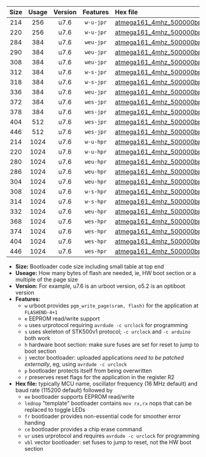 |Size|Usage|Version|Features|Hex file|
|:-:|:-:|:-:|:-:|:--|
|214|256|u7.6|`w-u-jpr`|[atmega161_4mhz_500000bps_ur_vbl.hex](https://raw.githubusercontent.com/stefanrueger/urboot/main//atmega161_4mhz_500000bps_ur_vbl.hex)|
|220|256|u7.6|`w-u-jpr`|[atmega161_4mhz_500000bps_lednop_ur_vbl.hex](https://raw.githubusercontent.com/stefanrueger/urboot/main//atmega161_4mhz_500000bps_lednop_ur_vbl.hex)|
|284|384|u7.6|`weu-jpr`|[atmega161_4mhz_500000bps_ee_ur_vbl.hex](https://raw.githubusercontent.com/stefanrueger/urboot/main//atmega161_4mhz_500000bps_ee_ur_vbl.hex)|
|290|384|u7.6|`weu-jpr`|[atmega161_4mhz_500000bps_ee_lednop_ur_vbl.hex](https://raw.githubusercontent.com/stefanrueger/urboot/main//atmega161_4mhz_500000bps_ee_lednop_ur_vbl.hex)|
|308|384|u7.6|`weu-jpr`|[atmega161_4mhz_500000bps_ee_lednop_fr_ur_vbl.hex](https://raw.githubusercontent.com/stefanrueger/urboot/main//atmega161_4mhz_500000bps_ee_lednop_fr_ur_vbl.hex)|
|312|384|u7.6|`w-s-jpr`|[atmega161_4mhz_500000bps_vbl.hex](https://raw.githubusercontent.com/stefanrueger/urboot/main//atmega161_4mhz_500000bps_vbl.hex)|
|318|384|u7.6|`w-s-jpr`|[atmega161_4mhz_500000bps_lednop_vbl.hex](https://raw.githubusercontent.com/stefanrueger/urboot/main//atmega161_4mhz_500000bps_lednop_vbl.hex)|
|336|384|u7.6|`weu-jpr`|[atmega161_4mhz_500000bps_ee_lednop_fr_ce_ur_vbl.hex](https://raw.githubusercontent.com/stefanrueger/urboot/main//atmega161_4mhz_500000bps_ee_lednop_fr_ce_ur_vbl.hex)|
|372|384|u7.6|`wes-jpr`|[atmega161_4mhz_500000bps_ee_vbl.hex](https://raw.githubusercontent.com/stefanrueger/urboot/main//atmega161_4mhz_500000bps_ee_vbl.hex)|
|378|384|u7.6|`wes-jpr`|[atmega161_4mhz_500000bps_ee_lednop_vbl.hex](https://raw.githubusercontent.com/stefanrueger/urboot/main//atmega161_4mhz_500000bps_ee_lednop_vbl.hex)|
|404|512|u7.6|`wes-jpr`|[atmega161_4mhz_500000bps_ee_lednop_fr_vbl.hex](https://raw.githubusercontent.com/stefanrueger/urboot/main//atmega161_4mhz_500000bps_ee_lednop_fr_vbl.hex)|
|446|512|u7.6|`wes-jpr`|[atmega161_4mhz_500000bps_ee_lednop_fr_ce_vbl.hex](https://raw.githubusercontent.com/stefanrueger/urboot/main//atmega161_4mhz_500000bps_ee_lednop_fr_ce_vbl.hex)|
|214|1024|u7.6|`w-u-hpr`|[atmega161_4mhz_500000bps_ur.hex](https://raw.githubusercontent.com/stefanrueger/urboot/main//atmega161_4mhz_500000bps_ur.hex)|
|220|1024|u7.6|`w-u-hpr`|[atmega161_4mhz_500000bps_lednop_ur.hex](https://raw.githubusercontent.com/stefanrueger/urboot/main//atmega161_4mhz_500000bps_lednop_ur.hex)|
|280|1024|u7.6|`weu-hpr`|[atmega161_4mhz_500000bps_ee_ur.hex](https://raw.githubusercontent.com/stefanrueger/urboot/main//atmega161_4mhz_500000bps_ee_ur.hex)|
|286|1024|u7.6|`weu-hpr`|[atmega161_4mhz_500000bps_ee_lednop_ur.hex](https://raw.githubusercontent.com/stefanrueger/urboot/main//atmega161_4mhz_500000bps_ee_lednop_ur.hex)|
|304|1024|u7.6|`weu-hpr`|[atmega161_4mhz_500000bps_ee_lednop_fr_ur.hex](https://raw.githubusercontent.com/stefanrueger/urboot/main//atmega161_4mhz_500000bps_ee_lednop_fr_ur.hex)|
|308|1024|u7.6|`w-s-hpr`|[atmega161_4mhz_500000bps.hex](https://raw.githubusercontent.com/stefanrueger/urboot/main//atmega161_4mhz_500000bps.hex)|
|314|1024|u7.6|`w-s-hpr`|[atmega161_4mhz_500000bps_lednop.hex](https://raw.githubusercontent.com/stefanrueger/urboot/main//atmega161_4mhz_500000bps_lednop.hex)|
|332|1024|u7.6|`weu-hpr`|[atmega161_4mhz_500000bps_ee_lednop_fr_ce_ur.hex](https://raw.githubusercontent.com/stefanrueger/urboot/main//atmega161_4mhz_500000bps_ee_lednop_fr_ce_ur.hex)|
|368|1024|u7.6|`wes-hpr`|[atmega161_4mhz_500000bps_ee.hex](https://raw.githubusercontent.com/stefanrueger/urboot/main//atmega161_4mhz_500000bps_ee.hex)|
|374|1024|u7.6|`wes-hpr`|[atmega161_4mhz_500000bps_ee_lednop.hex](https://raw.githubusercontent.com/stefanrueger/urboot/main//atmega161_4mhz_500000bps_ee_lednop.hex)|
|404|1024|u7.6|`wes-hpr`|[atmega161_4mhz_500000bps_ee_lednop_fr.hex](https://raw.githubusercontent.com/stefanrueger/urboot/main//atmega161_4mhz_500000bps_ee_lednop_fr.hex)|
|446|1024|u7.6|`wes-hpr`|[atmega161_4mhz_500000bps_ee_lednop_fr_ce.hex](https://raw.githubusercontent.com/stefanrueger/urboot/main//atmega161_4mhz_500000bps_ee_lednop_fr_ce.hex)|

- **Size:** Bootloader code size including small table at top end
- **Useage:** How many bytes of flash are needed, ie, HW boot section or a multiple of the page size
- **Version:** For example, u7.6 is an urboot version, o5.2 is an optiboot version
- **Features:**
  + `w` urboot provides `pgm_write_page(sram, flash)` for the application at `FLASHEND-4+1`
  + `e` EEPROM read/write support
  + `u` uses urprotocol requiring `avrdude -c urclock` for programming
  + `s` uses skeleton of STK500v1 protocol; `-c urclock` and `-c arduino` both work
  + `h` hardware boot section: make sure fuses are set for reset to jump to boot section
  + `j` vector bootloader: uploaded applications *need to be patched externally*, eg, using `avrdude -c urclock`
  + `p` bootloader protects itself from being overwritten
  + `r` preserves reset flags for the application in the register R2
- **Hex file:** typically MCU name, oscillator frequency (16 MHz default) and baud rate (115200 default) followed by
  + `ee` bootloader supports EEPROM read/write
  + `lednop` "template" bootloader contains `mov rx,rx` nops that can be replaced to toggle LEDs
  + `fr` bootloader provides non-essential code for smoother error handing
  + `ce` bootloader provides a chip erase command
  + `ur` uses urprotocol and requires `avrdude -c urclock` for programming
  + `vbl` vector bootloader: set fuses to jump to reset, not the HW boot section
